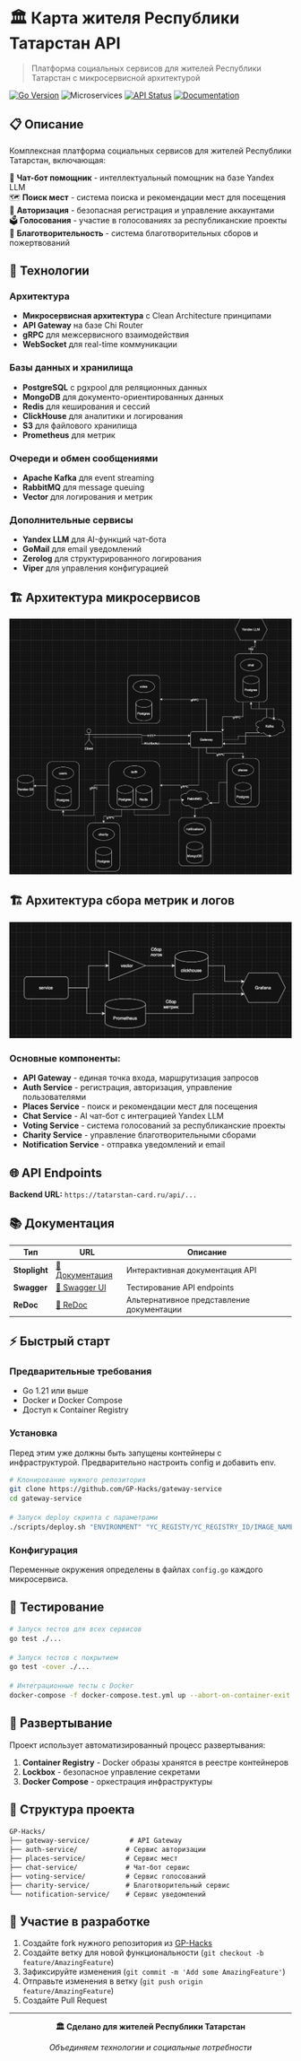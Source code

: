 
# 🏛️ Карта жителя Республики Татарстан API

> Платформа социальных сервисов для жителей Республики Татарстан с микросервисной архитектурой

[![Go Version](https://img.shields.io/badge/Go-1.21+-blue.svg)](https://golang.org/) ![Microservices](https://img.shields.io/badge/Architecture-Microservices-green.svg) [![API Status](https://img.shields.io/badge/API-Active-green.svg)](https://tatarstan-card.ru/api) [![Documentation](https://img.shields.io/badge/docs-Swagger-orange.svg)](https://tatarstan-card.ru/api/docs/swagger)

## 📋 Описание

Комплексная платформа социальных сервисов для жителей Республики Татарстан, включающая:

🤖 **Чат-бот помощник** - интеллектуальный помощник на базе Yandex LLM  
🗺️ **Поиск мест** - система поиска и рекомендации мест для посещения  
👤 **Авторизация** - безопасная регистрация и управление аккаунтами  
🗳️ **Голосования** - участие в голосованиях за республиканские проекты  
💝 **Благотворительность** - система благотворительных сборов и пожертвований

## 🚀 Технологии

### Архитектура

- **Микросервисная архитектура** с Clean Architecture принципами
- **API Gateway** на базе Chi Router
- **gRPC** для межсервисного взаимодействия
- **WebSocket** для real-time коммуникации

### Базы данных и хранилища

- **PostgreSQL** с pgxpool для реляционных данных
- **MongoDB** для документо-ориентированных данных
- **Redis** для кеширования и сессий
- **ClickHouse** для аналитики и логирования
- **S3** для файлового хранилища
- **Prometheus** для метрик

### Очереди и обмен сообщениями

- **Apache Kafka** для event streaming
- **RabbitMQ** для message queuing
- **Vector** для логирования и метрик
### Дополнительные сервисы

- **Yandex LLM** для AI-функций чат-бота
- **GoMail** для email уведомлений
- **Zerolog** для структурированного логирования
- **Viper** для управления конфигурацией

## 🏗️ Архитектура микросервисов

![Architecture](./architecture.png)

## 🏗️ Архитектура сбора метрик и логов

![Architecture](./architecture_metrics_and_logs.png)

### Основные компоненты:

- **API Gateway** - единая точка входа, маршрутизация запросов
- **Auth Service** - регистрация, авторизация, управление пользователями
- **Places Service** - поиск и рекомендации мест для посещения
- **Chat Service** - AI чат-бот с интеграцией Yandex LLM
- **Voting Service** - система голосований за республиканские проекты
- **Charity Service** - управление благотворительными сборами
- **Notification Service** - отправка уведомлений и email

## 🌐 API Endpoints

**Backend URL:** `https://tatarstan-card.ru/api/...`

## 📚 Документация

|Тип|URL|Описание|
|---|---|---|
|**Stoplight**|[📖 Документация](https://kdt.stoplight.io/docs/kdt/vdycsik1ycmlf-karta-zhitelya-respubliki-tatarstan-api)|Интерактивная документация API|
|**Swagger**|[🔧 Swagger UI](https://tatarstan-card.ru/api/docs/swagger)|Тестирование API endpoints|
|**ReDoc**|[📑 ReDoc](https://tatarstan-card.ru/api/docs/redoc)|Альтернативное представление документации|

## ⚡ Быстрый старт

### Предварительные требования

- Go 1.21 или выше
- Docker и Docker Compose
- Доступ к Container Registry

### Установка
Перед этим уже должны быть запущены контейнеры с инфраструктурой.
Предварительно настроить config и добавить env.
```bash
# Клонирование нужного репозитория
git clone https://github.com/GP-Hacks/gateway-service
cd gateway-service

# Запуск deploy скрипта с параметрами
./scripts/deploy.sh "ENVIRONMENT" "YC_REGISTY/YC_REGISTRY_ID/IMAGE_NAME:IMAGE_TG" "CONTAINER_NAME" "PORT" "YC_OAUTH_TOKEN" 
```

### Конфигурация

Переменные окружения определены в файлах `config.go` каждого микросервиса.

## 🧪 Тестирование

```bash
# Запуск тестов для всех сервисов
go test ./...

# Запуск тестов с покрытием
go test -cover ./...

# Интеграционные тесты с Docker
docker-compose -f docker-compose.test.yml up --abort-on-container-exit
```

## 🚀 Развертывание

Проект использует автоматизированный процесс развертывания:

1. **Container Registry** - Docker образы хранятся в реестре контейнеров
2. **Lockbox** - безопасное управление секретами
3. **Docker Compose** - оркестрация инфраструктуры

## 📁 Структура проекта

```
GP-Hacks/
├── gateway-service/          # API Gateway
├── auth-service/            # Сервис авторизации
├── places-service/          # Сервис мест
├── chat-service/            # Чат-бот сервис
├── voting-service/          # Сервис голосований
├── charity-service/         # Благотворительный сервис
└── notification-service/    # Сервис уведомлений
```

## 🤝 Участие в разработке

1. Создайте fork нужного репозитория из [GP-Hacks](https://github.com/GP-Hacks)
2. Создайте ветку для новой функциональности (`git checkout -b feature/AmazingFeature`)
3. Зафиксируйте изменения (`git commit -m 'Add some AmazingFeature'`)
4. Отправьте изменения в ветку (`git push origin feature/AmazingFeature`)
5. Создайте Pull Request

---

<div align="center">

**🏛️ Сделано для жителей Республики Татарстан**

_Объединяем технологии и социальные потребности_

</div>
